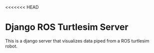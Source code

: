 <<<<<<< HEAD
# Django ROS Turtlesim Server

This is a django server that visualizes data piped from a ROS turtlesim robot.
